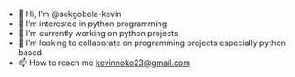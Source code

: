 - 👋 Hi, I’m @sekgobela-kevin
- 👀 I’m interested in python programming
- 🌱 I’m currently working on python projects
- 💞️ I’m looking to collaborate on programming projects especially python based
- 📫 How to reach me kevinnoko23@gmail.com

<!---
Sekgobela-Kevin/Sekgobela-Kevin is a ✨ special ✨ repository because its `README.md` (this file) appears on your GitHub profile.
You can click the Preview link to take a look at your changes.
--->
